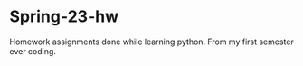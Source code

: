 # Spring-23-hw

Homework assignments done while learning python.
From my first semester ever coding.

